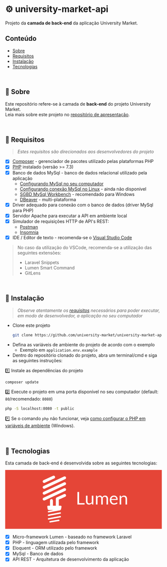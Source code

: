 # :gear: university-market-api
Projeto da **camada de back-end** da aplicação University Market.

## Conteúdo

* [Sobre](#about)
* [Requisitos](#requirements)
* [Instalação](#installation)
* [Tecnologias](#technologies)

<div id='about'/> &nbsp;

## :pushpin: Sobre

Este repositório refere-se à camada de **back-end** do projeto University Market.<br>
Leia mais sobre este projeto no [repositório de apresentação](https://github.com/university-market/university-market).

<div id='requirements'/> &nbsp;

## :pushpin: Requisitos

>*Estes requisitos são direcionados aos desenvolvedores do projeto*

- [x] [Composer](https://getcomposer.org/) - gerenciador de pacotes utilizado pelas plataformas PHP
- [x] [PHP](https://www.php.net/downloads) instalado (versão >= 7.3)
- [x] Banco de dados MySql - banco de dados relacional utilizado pela aplicação
  - [Configurando MySql no seu computador](https://www.devmedia.com.br/mysql-tutorial/33309)
  - [Configurando conexão MySql no Linux](#) - ainda não disponível
  - [SGBD MySql Workbench](https://dev.mysql.com/downloads/workbench/) - recomendado para Windows
  - [DBeaver](https://dbeaver.io/) - multi-plataforma
- [x] Driver adequado para conexão com o banco de dados (driver MySql para PHP)
- [x] Servidor Apache para executar a API em ambiente local
- [x] Simulador de requisições HTTP de API's REST:
  - [Postman](https://www.postman.com/downloads/)
  - [Insomnia](https://insomnia.rest/download)
- [x] IDE / Editor de texto - recomenda-se o [Visual Studio Code](https://code.visualstudio.com/)
  
> No caso da utilização do VSCode, recomenda-se a utilização das seguintes extensões:
> * Laravel Snippets
> * Lumen Smart Command
> * GitLens

<div id='installation'/> &nbsp;

## :pushpin: Instalação

>*Observe atentamente os [requisitos](#requirements) necessários para poder executar, em modo de desenvolvedor, a aplicação no seu computador*

* Clone este projeto
  ```bash
  git clone https://github.com/university-market/university-market-api.git
  ```
* Defina as variáveis de ambiente do projeto de acordo com o exemplo
  - Exemplo em `application.env.example`
* Dentro do repositório clonado do projeto, abra um terminal/cmd e siga as seguintes instruções:

:one: Instale as dependências do projeto
```bash
composer update
```
:two: Execute o projeto em uma porta disponível no seu computador (default: `80`/recomendado: `8080`)
```bash
php -S localhost:8080 -t public
```
:asterisk: Se o comando `php` não funcionar, veja [como configurar o PHP em variáveis de ambiente](https://pt.stackoverflow.com/questions/183571/como-configurar-um-ambiente-de-desenvolvimento-manualmente) (Windows).

<div id='technologies'/> &nbsp;

## :pushpin: Tecnologias

Esta camada de back-end é desenvolvida sobre as seguintes tecnologias:

![lumen-logo](assets/technologies/logo-lumen.png)

- [x] Micro-framework Lumen - baseado no framework Laravel
- [x] PHP - linguagem utilizada pelo framework
- [x] Eloquent - ORM utilizado pelo framework
- [x] MySql - Banco de dados
- [x] API REST - Arquitetura de desenvolvimento da aplicação
